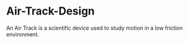 # Air-Track-Design
An Air Track is a scientific device used to study motion in a low friction environment.
